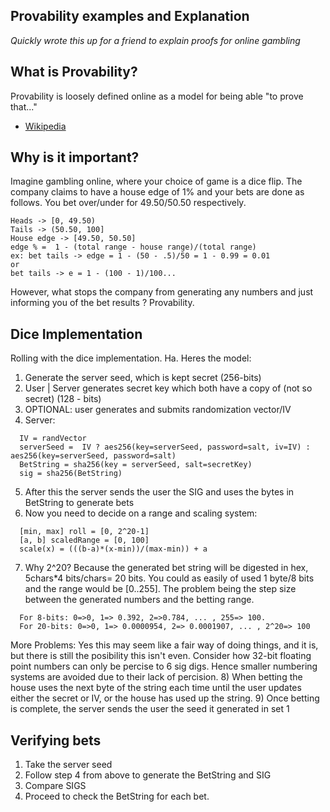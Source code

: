 Provability examples and Explanation
-------------

_Quickly wrote this up for a friend to explain proofs for online gambling_


What is Provability?
-------------
Provability is loosely defined online as a model for being able "to prove that..."
- [Wikipedia](https://en.wikipedia.org/wiki/Provability_logic "Provability")


Why is it important?
-------------
Imagine gambling online, where your choice of game is a dice flip. The company
claims to have a house edge of 1% and your bets are done as follows.
You bet over/under for 49.50/50.50 respectively.
```
Heads -> [0, 49.50)
Tails -> (50.50, 100]
House edge -> [49.50, 50.50]
edge % =  1 - (total range - house range)/(total range)
ex: bet tails -> edge = 1 - (50 - .5)/50 = 1 - 0.99 = 0.01
or
bet tails -> e = 1 - (100 - 1)/100...
```
However, what stops the company from generating any numbers and just informing you of
the bet results ? Provability.

Dice Implementation
-------------
Rolling with the dice implementation. Ha.
Heres the model:
1) Generate the server seed, which is kept secret (256-bits)
2) User | Server generates secret key which both have a copy of (not so secret) (128 - bits)
3) OPTIONAL: user generates and submits randomization vector/IV
4) Server:
```  
  IV = randVector
  serverSeed =  IV ? aes256(key=serverSeed, password=salt, iv=IV) : aes256(key=serverSeed, password=salt)
  BetString = sha256(key = serverSeed, salt=secretKey)
  sig = sha256(BetString)
```
5) After this the server sends the user the SIG and uses the bytes in BetString to generate bets
6) Now you need to decide on a range and scaling system:
```
  [min, max] roll = [0, 2^20-1]
  [a, b] scaledRange = [0, 100]
  scale(x) = (((b-a)*(x-min))/(max-min)) + a
```
7) Why 2^20? Because the generated bet string will be digested in hex, 5chars*4 bits/chars= 20 bits.
You could as easily of used 1 byte/8 bits and the range would be [0..255].  The problem being the step
size between the generated numbers and the betting range.
```
  For 8-bits: 0=>0, 1=> 0.392, 2=>0.784, ... , 255=> 100.
  For 20-bits: 0=>0, 1=> 0.0000954, 2=> 0.0001907, ... , 2^20=> 100 
```
More Problems: Yes this may seem like a fair way of doing things, and it is, but there is still the posibility
this isn't even. Consider how 32-bit floating point numbers can only be percise to 6 sig digs. Hence smaller
numbering systems are avoided due to their lack of percision.
8) When betting the house uses the next byte of the string each time until the user updates either
the secret or IV, or the house has used up the string.
9) Once betting is complete, the server sends the user the seed it generated in set 1


Verifying bets
-------------
1) Take the server seed
2) Follow step 4 from above to generate the BetString and SIG
3) Compare SIGS
4) Proceed to check the BetString for each bet.
